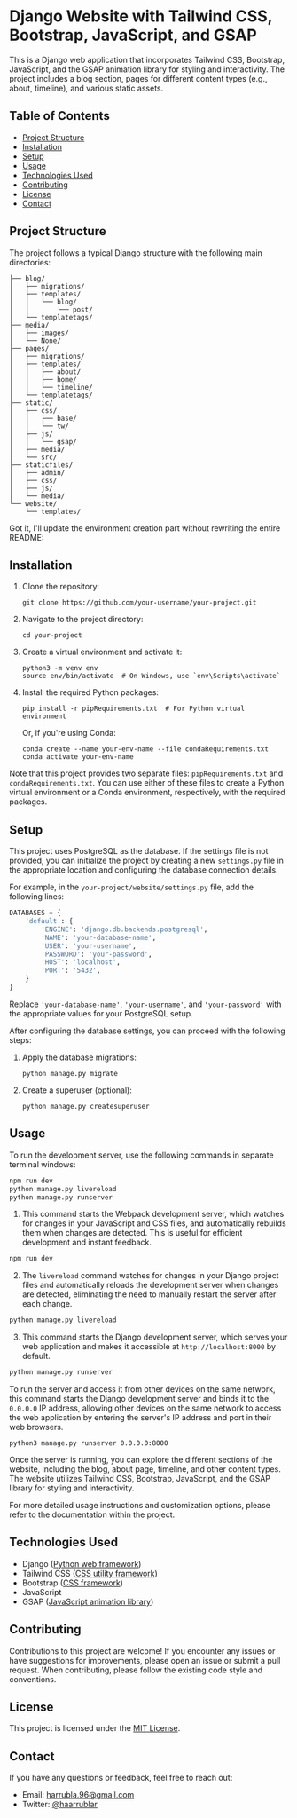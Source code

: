 # Django Website with Tailwind CSS, Bootstrap, JavaScript, and GSAP

This is a Django web application that incorporates Tailwind CSS, Bootstrap, JavaScript, and the GSAP animation library for styling and interactivity. The project includes a blog section, pages for different content types (e.g., about, timeline), and various static assets.

## Table of Contents

- [Project Structure](#project-structure)
- [Installation](#installation)
- [Setup](#setup)
- [Usage](#usage)
- [Technologies Used](#technologies-used)
- [Contributing](#contributing)
- [License](#license)
- [Contact](#contact)

## Project Structure

The project follows a typical Django structure with the following main directories:

```
├── blog/
│   ├── migrations/
│   ├── templates/
│   │   └── blog/
│   │       └── post/
│   └── templatetags/
├── media/
│   ├── images/
│   └── None/
├── pages/
│   ├── migrations/
│   ├── templates/
│   │   ├── about/
│   │   ├── home/
│   │   └── timeline/
│   └── templatetags/
├── static/
│   ├── css/
│   │   ├── base/
│   │   └── tw/
│   ├── js/
│   │   └── gsap/
│   ├── media/
│   └── src/
├── staticfiles/
│   ├── admin/
│   ├── css/
│   ├── js/
│   └── media/
└── website/
    └── templates/
```

Got it, I'll update the environment creation part without rewriting the entire README:

## Installation

1. Clone the repository:
   ```
   git clone https://github.com/your-username/your-project.git
   ```

2. Navigate to the project directory:
   ```
   cd your-project
   ```

3. Create a virtual environment and activate it:
   ```
   python3 -m venv env
   source env/bin/activate  # On Windows, use `env\Scripts\activate`
   ```

4. Install the required Python packages:
   ```
   pip install -r pipRequirements.txt  # For Python virtual environment
   ```
   Or, if you're using Conda:
   ```
   conda create --name your-env-name --file condaRequirements.txt
   conda activate your-env-name
   ```

Note that this project provides two separate files: `pipRequirements.txt` and `condaRequirements.txt`. You can use either of these files to create a Python virtual environment or a Conda environment, respectively, with the required packages.

## Setup

This project uses PostgreSQL as the database. If the settings file is not provided, you can initialize the project by creating a new `settings.py` file in the appropriate location and configuring the database connection details.

For example, in the `your-project/website/settings.py` file, add the following lines:

```python
DATABASES = {
    'default': {
        'ENGINE': 'django.db.backends.postgresql',
        'NAME': 'your-database-name',
        'USER': 'your-username',
        'PASSWORD': 'your-password',
        'HOST': 'localhost',
        'PORT': '5432',
    }
}
```

Replace `'your-database-name'`, `'your-username'`, and `'your-password'` with the appropriate values for your PostgreSQL setup.

After configuring the database settings, you can proceed with the following steps:

1. Apply the database migrations:
   ```
   python manage.py migrate
   ```

2. Create a superuser (optional):
   ```
   python manage.py createsuperuser
   ```

## Usage

To run the development server, use the following commands in separate terminal windows:

```bash
npm run dev
python manage.py livereload
python manage.py runserver
```

1. This command starts the Webpack development server, which watches for changes in your JavaScript and CSS files, and automatically rebuilds them when changes are detected. This is useful for efficient development and instant feedback.

```bash
npm run dev
```

2. The `livereload` command watches for changes in your Django project files and automatically reloads the development server when changes are detected, eliminating the need to manually restart the server after each change.

```bash
python manage.py livereload
```

3. This command starts the Django development server, which serves your web application and makes it accessible at `http://localhost:8000` by default.

```bash
python manage.py runserver
```

To run the server and access it from other devices on the same network, this command starts the Django development server and binds it to the `0.0.0.0` IP address, allowing other devices on the same network to access the web application by entering the server's IP address and port in their web browsers.

```
python3 manage.py runserver 0.0.0.0:8000
```

Once the server is running, you can explore the different sections of the website, including the blog, about page, timeline, and other content types. The website utilizes Tailwind CSS, Bootstrap, JavaScript, and the GSAP library for styling and interactivity.

For more detailed usage instructions and customization options, please refer to the documentation within the project.


## Technologies Used

- Django ([Python web framework](https://www.djangoproject.com/))
- Tailwind CSS ([CSS utility framework](https://tailwindcss.com/))
- Bootstrap ([CSS framework](https://getbootstrap.com/))
- JavaScript
- GSAP ([JavaScript animation library](https://gsap.com/))

## Contributing

Contributions to this project are welcome! If you encounter any issues or have suggestions for improvements, please open an issue or submit a pull request. When contributing, please follow the existing code style and conventions.

## License

This project is licensed under the [MIT License](LICENSE).

## Contact

If you have any questions or feedback, feel free to reach out:

- Email: [harrubla.96@gmail.com](mailto:harrubla.96@gmail.com)
- Twitter: [@haarrublar](https://twitter.com/haarrublar)